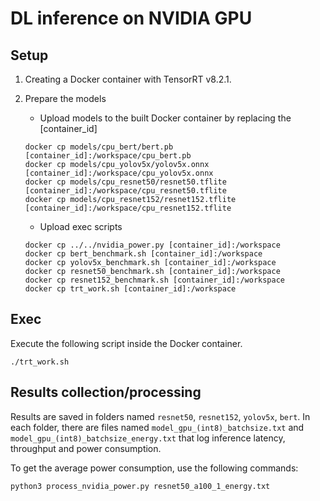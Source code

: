 # DL inference on NVIDIA GPU

## Setup

1. Creating a Docker container with TensorRT v8.2.1.

2. Prepare the models

   - Upload models to the built Docker container by replacing the [container_id]

   ```
   docker cp models/cpu_bert/bert.pb [container_id]:/workspace/cpu_bert.pb
   docker cp models/cpu_yolov5x/yolov5x.onnx [container_id]:/workspace/cpu_yolov5x.onnx
   docker cp models/cpu_resnet50/resnet50.tflite [container_id]:/workspace/cpu_resnet50.tflite
   docker cp models/cpu_resnet152/resnet152.tflite [container_id]:/workspace/cpu_resnet152.tflite
   ```

   - Upload exec scripts

   ```shell
   docker cp ../../nvidia_power.py [container_id]:/workspace
   docker cp bert_benchmark.sh [container_id]:/workspace
   docker cp yolov5x_benchmark.sh [container_id]:/workspace
   docker cp resnet50_benchmark.sh [container_id]:/workspace
   docker cp resnet152_benchmark.sh [container_id]:/workspace
   docker cp trt_work.sh [container_id]:/workspace
   ```

## Exec

Execute the following script inside the Docker container.

```shell
./trt_work.sh
```

## Results collection/processing

Results are saved in folders named `resnet50`, `resnet152`, `yolov5x`, `bert`.
In each folder, there are files named `model_gpu_(int8)_batchsize.txt` and `model_gpu_(int8)_batchsize_energy.txt` that log inference latency, throughput and power consumption.

To get the average power consumption, use the following commands:

```
python3 process_nvidia_power.py resnet50_a100_1_energy.txt
```